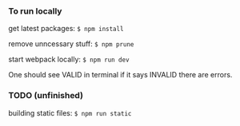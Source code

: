 ### To run locally

get latest packages:
`$ npm install`

remove unncessary stuff:
`$ npm prune`

start webpack locally:
`$ npm run dev`

One should see VALID in terminal if it says INVALID there are errors.


### TODO (unfinished)

building static files:
`$ npm run static`